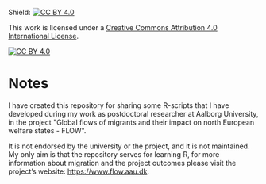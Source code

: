 Shield: [![CC BY 4.0][cc-by-shield]][cc-by]

This work is licensed under a
[Creative Commons Attribution 4.0 International License][cc-by].

[![CC BY 4.0][cc-by-image]][cc-by]

[cc-by]: http://creativecommons.org/licenses/by/4.0/
[cc-by-image]: https://i.creativecommons.org/l/by/4.0/88x31.png
[cc-by-shield]: https://img.shields.io/badge/License-CC%20BY%204.0-lightgrey.svg

# Notes

I have created this repository for sharing some R-scripts that I have developed during my work as postdoctoral researcher at Aalborg University, in the project "Global flows of migrants and their impact on north European welfare states - FLOW".

It is not endorsed by the university or the project, and it is not maintained. My only aim is that the repository serves for learning R, for more information about migration and the project outcomes please visit the project’s website: https://www.flow.aau.dk.
